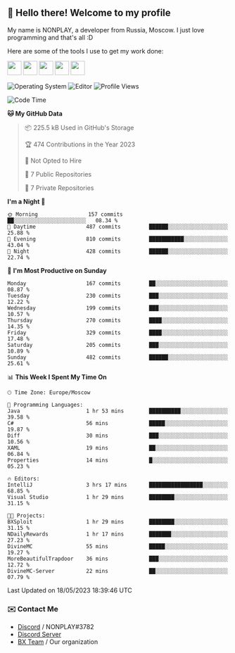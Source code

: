 ## :wave: Hello there! Welcome to my profile

My name is NONPLAY, a developer from Russia, Moscow. I just love programming and that's all :D

Here are some of the tools I use to get my work done:

<kbd><img height="32" src="https://img.icons8.com/color/2x/visual-studio-code-2019.png"></kbd>
<kbd><img height="32" src="https://img.icons8.com/color/2x/linux.png"></kbd>
<kbd><img height="32" src="https://img.icons8.com/fluent/2x/console.png"></kbd>
<kbd><img height="32" src="https://img.icons8.com/color/2x/open-source.png"></kbd>
<kbd><img height="32" src="https://img.icons8.com/color/2x/git.png"></kbd>

![Operating System](https://img.shields.io/badge/OS-Windows%2010%20Pro-informational?style=for-the-badge&logo=Windows&logoColor=white&color=007ec6)
![Editor](https://img.shields.io/badge/Editor-VS%20Code-informational?style=for-the-badge&logo=Visual%20Studio%20Code&logoColor=white&color=007ec6)
![Profile Views](https://komarev.com/ghpvc/?username=NONPLAYT&color=blue&style=for-the-badge)

<!--START_SECTION:waka-->
![Code Time](http://img.shields.io/badge/Code%20Time-139%20hrs%2045%20mins-blue)

**🐱 My GitHub Data** 

> 📦 225.5 kB Used in GitHub's Storage 
 > 
> 🏆 474 Contributions in the Year 2023
 > 
> 🚫 Not Opted to Hire
 > 
> 📜 7 Public Repositories 
 > 
> 🔑 7 Private Repositories 
 > 
**I'm a Night 🦉** 

```text
🌞 Morning                157 commits         ██░░░░░░░░░░░░░░░░░░░░░░░   08.34 % 
🌆 Daytime                487 commits         ██████░░░░░░░░░░░░░░░░░░░   25.88 % 
🌃 Evening                810 commits         ███████████░░░░░░░░░░░░░░   43.04 % 
🌙 Night                  428 commits         ██████░░░░░░░░░░░░░░░░░░░   22.74 % 
```
📅 **I'm Most Productive on Sunday** 

```text
Monday                   167 commits         ██░░░░░░░░░░░░░░░░░░░░░░░   08.87 % 
Tuesday                  230 commits         ███░░░░░░░░░░░░░░░░░░░░░░   12.22 % 
Wednesday                199 commits         ███░░░░░░░░░░░░░░░░░░░░░░   10.57 % 
Thursday                 270 commits         ████░░░░░░░░░░░░░░░░░░░░░   14.35 % 
Friday                   329 commits         ████░░░░░░░░░░░░░░░░░░░░░   17.48 % 
Saturday                 205 commits         ███░░░░░░░░░░░░░░░░░░░░░░   10.89 % 
Sunday                   482 commits         ██████░░░░░░░░░░░░░░░░░░░   25.61 % 
```


📊 **This Week I Spent My Time On** 

```text
🕑︎ Time Zone: Europe/Moscow

💬 Programming Languages: 
Java                     1 hr 53 mins        ██████████░░░░░░░░░░░░░░░   39.58 % 
C#                       56 mins             █████░░░░░░░░░░░░░░░░░░░░   19.87 % 
Diff                     30 mins             ███░░░░░░░░░░░░░░░░░░░░░░   10.56 % 
XAML                     19 mins             ██░░░░░░░░░░░░░░░░░░░░░░░   06.84 % 
Properties               14 mins             █░░░░░░░░░░░░░░░░░░░░░░░░   05.23 % 

🔥 Editors: 
IntelliJ                 3 hrs 17 mins       █████████████████░░░░░░░░   68.85 % 
Visual Studio            1 hr 29 mins        ████████░░░░░░░░░░░░░░░░░   31.15 % 

🐱‍💻 Projects: 
BXSploit                 1 hr 29 mins        ████████░░░░░░░░░░░░░░░░░   31.15 % 
NDailyRewards            1 hr 17 mins        ███████░░░░░░░░░░░░░░░░░░   27.23 % 
DivineMC                 55 mins             █████░░░░░░░░░░░░░░░░░░░░   19.27 % 
MoreBeautifulTrapdoor    36 mins             ███░░░░░░░░░░░░░░░░░░░░░░   12.72 % 
DivineMC-Server          22 mins             ██░░░░░░░░░░░░░░░░░░░░░░░   07.79 % 
```


 Last Updated on 18/05/2023 18:39:46 UTC
<!--END_SECTION:waka-->

### ✉️ Contact Me

- [Discord](https://discord.com/users/597087584090587177) / NONPLAY#3782
- [Discord Server](https://discord.gg/p7cxhw7E2M)
- [BX Team](https://github.com/BX-Team) / Our organization
